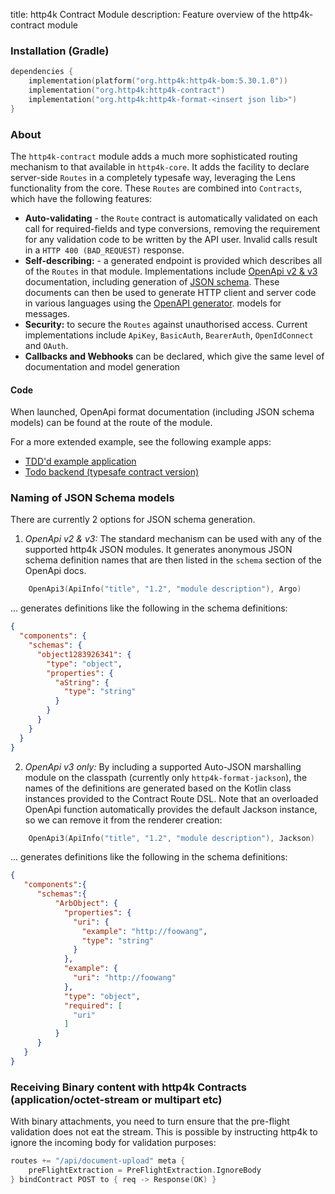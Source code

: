 title: http4k Contract Module
description: Feature overview of the http4k-contract module

### Installation (Gradle)

```kotlin
dependencies {
    implementation(platform("org.http4k:http4k-bom:5.30.1.0"))
    implementation("org.http4k:http4k-contract")
    implementation("org.http4k:http4k-format-<insert json lib>")
}
```

### About
The `http4k-contract` module adds a much more sophisticated routing mechanism to that available in `http4k-core`. It adds the facility 
to declare server-side `Routes` in a completely typesafe way, leveraging the Lens functionality from the core. These `Routes` are combined into `Contracts`, which have the following features:

- **Auto-validating** - the `Route` contract is automatically validated on each call for required-fields and type conversions, removing the requirement  for any validation code to be written by the API user. Invalid calls result in a `HTTP 400 (BAD_REQUEST)` response.     
- **Self-describing:** - a generated endpoint is provided which describes all of the `Routes` in that module. Implementations include [OpenApi v2 & v3](http://swagger.io/) documentation, including generation of [JSON schema](http://json-schema.org/). These documents can then be used to generate HTTP client and server code in various languages using the [OpenAPI generator](https://openapi-generator.tech/).
 models for messages.
- **Security:** to secure the `Routes` against unauthorised access. Current implementations include `ApiKey`, `BasicAuth`, `BearerAuth`, `OpenIdConnect` and `OAuth`.
- **Callbacks and Webhooks** can be declared, which give the same level of documentation and model generation
#### Code [<img class="octocat"/>](https://github.com/http4k/http4k/blob/master/src/docs/guide/reference/contracts/example.kt)

<script src="https://gist-it.appspot.com/https://github.com/http4k/http4k/blob/master/src/docs/guide/reference/contracts/example.kt"></script>

When launched, OpenApi format documentation (including JSON schema models) can be found at the route of the module.

For a more extended example, see the following example apps: 

- [TDD'd example application](https://github.com/http4k/http4k-by-example)
- [Todo backend (typesafe contract version)](https://github.com/http4k/http4k-contract-todo-backend)

### Naming of JSON Schema models
There are currently 2 options for JSON schema generation. 

1. *OpenApi v2 & v3:* The standard mechanism can be used with any of the supported http4k JSON modules. It generates 
anonymous JSON schema definition names that are then listed in the `schema` section of the OpenApi docs.
```kotlin
    OpenApi3(ApiInfo("title", "1.2", "module description"), Argo)
```
... generates definitions like the following in the schema definitions:
```json
{
  "components": {
    "schemas": {
      "object1283926341": {
        "type": "object",
        "properties": {
          "aString": {
            "type": "string"
          }
        }
      }
    }
  }
}
```

2. *OpenApi v3 only:* By including a supported Auto-JSON marshalling module on the classpath (currently only `http4k-format-jackson`), 
the names of the definitions are generated based on the Kotlin class instances provided to the Contract Route DSL. Note that 
an overloaded OpenApi function automatically provides the default Jackson instance, so we can remove it from the renderer creation:
```kotlin
    OpenApi3(ApiInfo("title", "1.2", "module description"), Jackson)
```
... generates definitions like the following in the schema definitions:
```json
{
   "components":{
      "schemas":{
          "ArbObject": {
            "properties": {
              "uri": {
                "example": "http://foowang",
                "type": "string"
              }
            },
            "example": {
              "uri": "http://foowang"
            },
            "type": "object",
            "required": [
              "uri"
            ]
          }
      }
   }
}
```

### Receiving Binary content with http4k Contracts (application/octet-stream or multipart etc)

With binary attachments, you need to turn ensure that the pre-flight validation does not eat the stream. This is possible by instructing http4k to ignore the incoming body for validation purposes:

```kotlin
routes += "/api/document-upload" meta {
    preFlightExtraction = PreFlightExtraction.IgnoreBody
} bindContract POST to { req -> Response(OK) }
```
